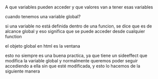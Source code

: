 A que variables pueden acceder y que valores van a tener esas variables

cuando tenemos una variable global?

si una variable no está definida dentro de una funcion, se dice que es de alcance global y eso significa que se puede acceder desde cualquier function

el objeto global en html es la ventana 

esto no siempre es una buena practica, ya que tiene un sideeffect que modifica la variable global y normalmente queremos poder seguir accediendo a ella sin que esté modificada, y esto lo hacemos de la siguiente manera